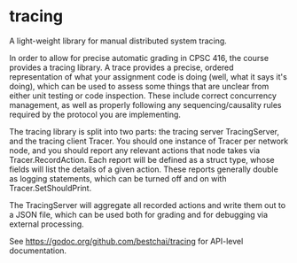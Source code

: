 # tracing
A light-weight library for manual distributed system tracing.

In order to allow for precise automatic grading in CPSC 416, the course provides a tracing library.
A trace provides a precise, ordered representation of what your assignment code is doing
(well, what it says it's doing), which can be used to assess some things that are
unclear from either unit testing or code inspection.
These include correct concurrency management, as well as properly following
any sequencing/causality rules required by the protocol you are implementing.

The tracing library is split into two parts: the tracing server TracingServer,
and the tracing client Tracer.
You should one instance of Tracer per network node, and you should report
any relevant actions that node takes via Tracer.RecordAction.
Each report will be defined as a struct type, whose fields will list the details
of a given action.
These reports generally double as logging statements, which can be turned
off and on with Tracer.SetShouldPrint.

The TracingServer will aggregate all recorded actions and write them out to
a JSON file, which can be used both for grading and for debugging via
external processing.

See https://godoc.org/github.com/bestchai/tracing for API-level documentation.
